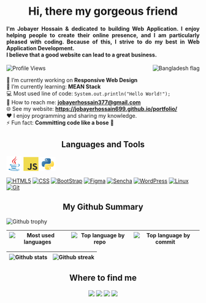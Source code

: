 <!-- Welcoming text -->
<h1 align="center" >Hi, there my gorgeous friend</h1>

<!-- My openion -->
<h4 align="justify">I'm Jobayer Hossain & dedicated to building Web Application. I enjoy helping people to create their online presence, and I am particularly pleased with coding. Because of this, I strive to do my best in Web Application Development. <br/>
I believe that a good website can lead to a great business.</h4>

<!-- Showoff my country -->
<img align="right" src="https://github.com/jobayerhossain699/jobayerhossain699/assets/114942451/6d125de7-0bb7-4ab7-aae6-b91e4d5b5449" alt="Bangladesh flag">

<!-- My github views -->
![Profile Views](https://komarev.com/ghpvc/?username=jobayerhossain699)

<!-- About me -->
🔭  I’m currently working on  **Responsive Web Design** <br/>
🌱  I’m currently learning:  **MEAN Stack** <br/>
💻  Most used line of code:  `System.out.println("Hello World!");` <br/>
📧  How to reach me:  **jobayerhossain377@gmail.com** <br/>
🌐  See my website:  **https://jobayerhossain699.github.io/portfolio/** <br/>
♥️  I enjoy programming and sharing my knowledge. <br/>
⚡  Fun fact:  **Committing code like a bose** 🚀 <br/>


<!-- Showoff my skillset -->
<h2 align="center">Languages and Tools</h2>

<p align="left">
  <img src="https://raw.githubusercontent.com/devicons/devicon/master/icons/java/java-original.svg" alt="java" width="40" height="40"/> 
  <img src="https://raw.githubusercontent.com/devicons/devicon/master/icons/javascript/javascript-original.svg" alt="python" width="40" height="37"/>
  <img src="https://raw.githubusercontent.com/devicons/devicon/master/icons/python/python-original.svg" alt="python" width="40" height="37"/>
</p>

[![HTML5](https://img.shields.io/badge/HTML5-E34F26?style=for-the-badge&labelColor=black&logo=html5&logoColor=E34F26)]("#")
[![CSS](https://img.shields.io/badge/CSS3-1572B6?style=for-the-badge&labelColor=black&logo=css3&logoColor=1572B6)]("#")
[![BootStrap](https://img.shields.io/badge/BootStrap-7952B3?style=for-the-badge&labelColor=black&logo=bootstrap&logoColor=7952B3)]("#")
[![Figma](https://img.shields.io/badge/Figma-F24E1E?style=for-the-badge&labelColor=black&logo=figma&logoColor=F24E1E)]("#")
[![Sencha](https://img.shields.io/badge/Sencha-F24E1E?style=for-the-badge&labelColor=black&logo=sencha&logoColor=F24E1E)]("#")
[![WordPress](https://img.shields.io/badge/WordPress-21759B?style=for-the-badge&labelColor=black&logo=wordpress&logoColor=21759B)]("#")
[![Linux](https://img.shields.io/badge/Linux-FCC624?style=for-the-badge&labelColor=black&logo=linux&logoColor=FCC624)]("#")
[![Git](https://img.shields.io/badge/Git-F05032?style=for-the-badge&labelColor=black&logo=git&logoColor=F05032)]("#")

<!-- [![Tailwind CSS](https://img.shields.io/badge/Tailwind%20CSS-1c79e3?style=for-the-badge&labelColor=black&logo=tailwindcss&logoColor=06B6D4)]("#") -->

<!-- My github summary -->
<h2 align="center">My Github Summary</h2>

<p align="left"><img src="https://github-profile-trophy.vercel.app/?username=jobayerhossain699&column=7&margin-w=8" alt="Github trophy"/></p>

| <img align="center" src="https://github-readme-stats.vercel.app/api/top-langs?username=jobayerhossain699&show_icons=true&locale=en&langs_count=10" alt="Most used languages"/> | <img align="center" src="https://github-profile-summary-cards.vercel.app/api/cards/repos-per-language?username=jobayerhossain699" alt="Top language by repo"/> | <img align="center" src="https://github-profile-summary-cards.vercel.app/api/cards/most-commit-language?username=jobayerhossain699" alt="Top language by commit"/> |
| ------------- | ------------- | ------------- |

| <img align="center" src="https://github-readme-stats.vercel.app/api?username=jobayerhossain699&show_icons=true&locale=en" alt="Github stats"/> | <img align="center" src="https://github-readme-streak-stats.herokuapp.com/?user=jobayerhossain699" alt="Github streak"/> |
| ------------- | ------------- |

<!-- My all contacts -->
<h2 align="center">Where to find me</h2>

<p align="center">
  <a href="mailto:jobayerhossain377@gmail.com"><img align="center" src="https://img.shields.io/badge/Gmail-EA4335?style=for-the-badge&logo=gmail&logoColor=white" /></a>
    <a href="https://www.linkedin.com/in/jobayerhossain699/" target="_blank"><img align="center" src="https://img.shields.io/badge/LinkedIn-0A66C2?style=for-the-badge&logo=linkedin&logoColor=white" /></a>
    <a href="https://www.facebook.com/jobayerhossain699/" target="_blank"><img align="center" src="https://img.shields.io/badge/Facebook-1877F2?style=for-the-badge&logo=facebook&logoColor=white" /></a>
    <a href="https://www.hackerrank.com/jobayerhossain69/" target="_blank"><img align="center" src="https://img.shields.io/badge/Hackerrank-00b34d?style=for-the-badge&logo=hackerrank&logoColor=white" /></a>
</p>

<!-- [![Behance](https://img.shields.io/badge/Behance-1769FF?style=for-the-badge&logo=behance&logoColor=white)](https://www.behance.net/jobayerhossain22)
[![Dribble](https://img.shields.io/badge/Dribbble-EA4C89?style=for-the-badge&logo=dribbble&logoColor=white)](https://dribbble.com/jobayerhossain699) -->
